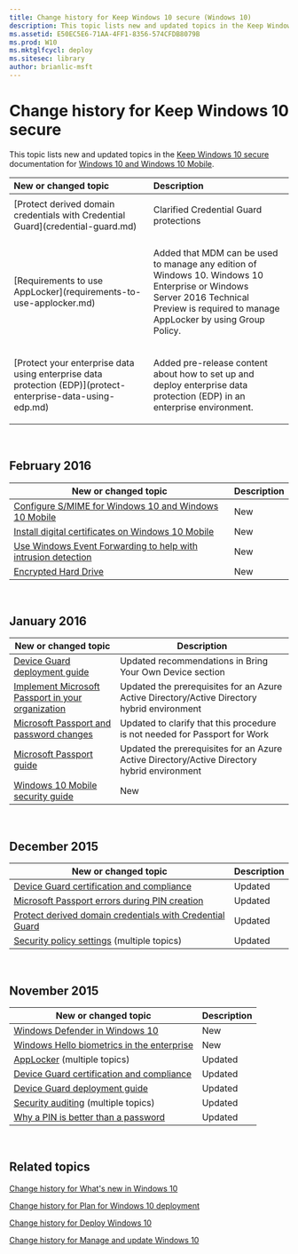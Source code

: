 ```yaml
---
title: Change history for Keep Windows 10 secure (Windows 10)
description: This topic lists new and updated topics in the Keep Windows 10 secure documentation for Windows 10 and Windows 10 Mobile.
ms.assetid: E50EC5E6-71AA-4FF1-8356-574CFDB8079B
ms.prod: W10
ms.mktglfcycl: deploy
ms.sitesec: library
author: brianlic-msft
---
```


# Change history for Keep Windows 10 secure


This topic lists new and updated topics in the [Keep Windows 10 secure](index.md) documentation for [Windows 10 and Windows 10 Mobile](../index.md).

<table>
<colgroup>
<col width="50%" />
<col width="50%" />
</colgroup>
<thead>
<tr class="header">
<th align="left">New or changed topic</th>
<th align="left">Description</th>
</tr>
</thead>
<tbody>
<tr class="odd">
<td align="left">[Protect derived domain credentials with Credential Guard](credential-guard.md)</td>
<td align="left"><p>Clarified Credential Guard protections</p></td>
</tr>
<tr class="even">
<td align="left">[Requirements to use AppLocker](requirements-to-use-applocker.md)</td>
<td align="left"><p>Added that MDM can be used to manage any edition of Windows 10. Windows 10 Enterprise or Windows Server 2016 Technical Preview is required to manage AppLocker by using Group Policy.</p></td>
</tr>
<tr class="odd">
<td align="left">[Protect your enterprise data using enterprise data protection (EDP)](protect-enterprise-data-using-edp.md)</td>
<td align="left"><p>Added pre-release content about how to set up and deploy enterprise data protection (EDP) in an enterprise environment.</p></td>
</tr>
</tbody>
</table>

 

## February 2016


| New or changed topic                                                                                                                | Description |
|-------------------------------------------------------------------------------------------------------------------------------------|-------------|
| [Configure S/MIME for Windows 10 and Windows 10 Mobile](configure-s-mime.md)                                                       | New         |
| [Install digital certificates on Windows 10 Mobile](installing-digital-certificates-on-windows-10-mobile.md)                       | New         |
| [Use Windows Event Forwarding to help with intrusion detection](use-windows-event-forwarding-to-assist-in-instrusion-detection.md) | New         |
| [Encrypted Hard Drive](encrypted-hard-drive.md)                                                                                    | New         |

 

## January 2016


| New or changed topic                                                                                       | Description                                                                                 |
|------------------------------------------------------------------------------------------------------------|---------------------------------------------------------------------------------------------|
| [Device Guard deployment guide](device-guard-deployment-guide.md)                                         | Updated recommendations in Bring Your Own Device section                                    |
| [Implement Microsoft Passport in your organization](implement-microsoft-passport-in-your-organization.md) | Updated the prerequisites for an Azure Active Directory/Active Directory hybrid environment |
| [Microsoft Passport and password changes](microsoft-passport-and-password-changes.md)                     | Updated to clarify that this procedure is not needed for Passport for Work                  |
| [Microsoft Passport guide](microsoft-passport-guide.md)                                                   | Updated the prerequisites for an Azure Active Directory/Active Directory hybrid environment |
| [Windows 10 Mobile security guide](windows-10-mobile-security-guide.md)                                   | New                                                                                         |

 

## December 2015


| New or changed topic                                                                               | Description |
|----------------------------------------------------------------------------------------------------|-------------|
| [Device Guard certification and compliance](device-guard-certification-and-compliance.md)         | Updated     |
| [Microsoft Passport errors during PIN creation](microsoft-passport-errors-during-pin-creation.md) | Updated     |
| [Protect derived domain credentials with Credential Guard](credential-guard.md)                   | Updated     |
| [Security policy settings](security-policy-settings.md) (multiple topics)                         | Updated     |

 

## November 2015


| New or changed topic                                                                         | Description |
|----------------------------------------------------------------------------------------------|-------------|
| [Windows Defender in Windows 10](windows-defender-in-windows-10.md)                         | New         |
| [Windows Hello biometrics in the enterprise](windows-hello-in-enterprise.md) | New         |
| [AppLocker](applocker-overview.md) (multiple topics)                                 | Updated     |
| [Device Guard certification and compliance](device-guard-certification-and-compliance.md)   | Updated     |
| [Device Guard deployment guide](device-guard-deployment-guide.md)                           | Updated     |
| [Security auditing](security-auditing-overview.md) (multiple topics)                   | Updated     |
| [Why a PIN is better than a password](why-a-pin-is-better-than-a-password.md)               | Updated     |

 

## Related topics


[Change history for What's new in Windows 10](../whats-new/change-history-for-what-s-new-in-windows-10.md)

[Change history for Plan for Windows 10 deployment](../plan/change-history-for-plan-for-windows-10-deployment.md)

[Change history for Deploy Windows 10](../deploy/change-history-for-deploy-windows-10.md)

[Change history for Manage and update Windows 10](../manage/change-history-for-manage-and-update-windows-10.md)

 

 





